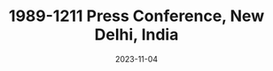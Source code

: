 ---
title: "1989-1211 Press Conference, New Delhi, India"
date: 2023-11-04
display_date: 
sort_date: 1989-12-11
permalink: /events/1989-1211
tags:
  - blue @ English
  - brown @ India
  - crimson @ 1989
  - deeppink @ Interview
  - green @ 1989-12
  - orange @ New Delhi
---